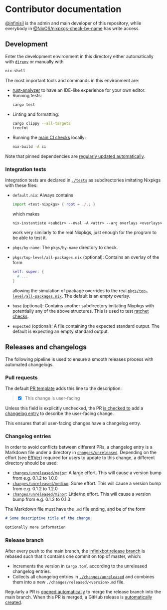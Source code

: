 # Contributor documentation

[@infinisil](https://github.com/infinisil) is the admin and main developer of this repository,
while everybody in [@NixOS/nixpkgs-check-by-name](https://github.com/orgs/NixOS/teams/nixpkgs-check-by-name) has write access.

## Development

Enter the development environment in this directory either automatically with
[`direnv`](https://github.com/direnv/direnv) or manually with
```bash
nix-shell
```

The most important tools and commands in this environment are:
- [rust-analyzer](https://rust-analyzer.github.io/) to have an IDE-like experience for your own editor.
- Running tests:
  ```bash
  cargo test
  ```
- Linting and formatting:
  ```bash
  cargo clippy --all-targets
  treefmt
  ```
- Running the [main CI checks](./.github/workflows/main.yml) locally:
  ```bash
  nix-build -A ci
  ```

Note that pinned dependencies are [regularly updated automatically](./.github/workflows/update.yml).

### Integration tests

Integration tests are declared in [`./tests`](./tests) as subdirectories imitating Nixpkgs with these files:
- `default.nix`:
  Always contains
  ```nix
  import <test-nixpkgs> { root = ./.; }
  ```
  which makes
  ```
  nix-instantiate <subdir> --eval -A <attr> --arg overlays <overlays>
  ```
  work very similarly to the real Nixpkgs, just enough for the program to be able to test it.
- `pkgs/by-name`:
  The `pkgs/by-name` directory to check.

- `pkgs/top-level/all-packages.nix` (optional):
  Contains an overlay of the form
  ```nix
  self: super: {
    # ...
  }
  ```
  allowing the simulation of package overrides to the real [`pkgs/top-level/all-packages.nix`](https://github.com/NixOS/nixpkgs/blob/master/pkgs/top-level/all-packages.nix).
  The default is an empty overlay.

- `base` (optional):
  Contains another subdirectory imitating Nixpkgs with potentially any of the above structures.
  This is used to test [ratchet checks](./README.md#ratchet-checks).

- `expected` (optional):
  A file containing the expected standard output.
  The default is expecting an empty standard output.

## Releases and changelogs

The following pipeline is used to ensure a smooth releases process with automated changelogs.

### Pull requests

The default [PR template](./.github/pull_request_template.md) adds this line to the description:

> - [x] This change is user-facing

Unless this field is explicitly unchecked, the PR [is checked to](./.github/workflows/check-changelog.yml)
add a [changelog entry](#changelog-entries) to describe the user-facing change.

This ensures that all user-facing changes have a changelog entry.

### Changelog entries

In order to avoid conflicts between different PRs,
a changelog entry is a Markdown file under a directory in
[`changes/unreleased`](./changes/unreleased).
Depending on the effort (see [EffVer](https://jacobtomlinson.dev/effver/))
required for users to update to this change,
a different directory should be used:

- [`changes/unreleased/major`](./changes/unreleased/major):
  A large effort. This will cause a version bump from e.g. 0.1.2 to 1.0.0
- [`changes/unreleased/medium`](./changes/unreleased/medium):
  Some effort. This will cause a version bump from e.g. 0.1.2 to 1.2.0
- [`changes/unreleased/minor`](./changes/unreleased/minor):
  Little/no effort. This will cause a version bump from e.g. 0.1.2 to 0.1.3

The Markdown file must have the `.md` file ending, and be of the form

```markdown
# Some descriptive title of the change

Optionally more information
```

### Release branch

After every push to the main branch, the [infinixbot:release
branch](https://github.com/infinixbot/nixpkgs-check-by-name/tree/release) is rebased such that it
contains one commit on top of master, which:
- Increments the version in `Cargo.toml` according to the unreleased changelog entries.
- Collects all changelog entries in [`./changes/unreleased`](./changes/unreleased)
  and combines them into a new `./changes/released/<version>.md` file.

Regularly a PR is [opened automatically](./.github/workflows/regular-release.yml)
to merge the release branch into the main branch.
When this PR is merged, a GitHub release is [automatically created](./.github/workflows/release.yml).
